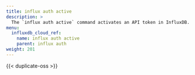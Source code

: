 ```yaml
---
title: influx auth active
description: >
  The `influx auth active` command activates an API token in InfluxDB.
menu:
  influxdb_cloud_ref:
    name: influx auth active
    parent: influx auth
weight: 201
---
```


{{< duplicate-oss >}}
